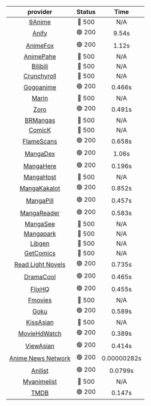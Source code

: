| **provider** | **Status** | **Time** |
|:--------:|:------:|:----:|
| [9Anime](https://9anime.pl) | 🔴 500 | N/A |
|  [Anify](https://api.anify.tv)  | 🟢 200 | 9.54s |
|  [AnimeFox](https://animefox.tv)  | 🟢 200 | 1.12s |
| [AnimePahe](https://animepahe.com) | 🔴 500 | N/A |
| [Bilibili](https://bilibili.tv) | 🔴 500 | N/A |
| [Crunchyroll](https://cronchy.consumet.stream) | 🔴 500 | N/A |
|  [Gogoanime](https://gogoanime3.net)  | 🟢 200 | 0.466s |
| [Marin](https://marin.moe) | 🔴 500 | N/A |
|  [Zoro](https://aniwatch.to)  | 🟢 200 | 0.491s |
| [BRMangas](https://www.brmangas.net) | 🔴 500 | N/A |
| [ComicK](https://comick.app) | 🔴 500 | N/A |
|  [FlameScans](https://flamescans.org/)  | 🟢 200 | 0.658s |
|  [MangaDex](https://mangadex.org)  | 🟢 200 | 1.06s |
|  [MangaHere](http://www.mangahere.cc)  | 🟢 200 | 0.196s |
| [MangaHost](https://mangahosted.com) | 🔴 500 | N/A |
|  [MangaKakalot](https://mangakakalot.com)  | 🟢 200 | 0.852s |
|  [MangaPill](https://mangapill.com)  | 🟢 200 | 0.457s |
|  [MangaReader](https://mangareader.to)  | 🟢 200 | 0.583s |
| [MangaSee](https://mangasee123.com) | 🔴 500 | N/A |
| [Mangapark](https://v2.mangapark.net) | 🔴 500 | N/A |
| [Libgen](http://libgen) | 🔴 500 | N/A |
| [GetComics](https://getcomics.info/) | 🔴 500 | N/A |
|  [Read Light Novels](https://readlightnovels.net)  | 🟢 200 | 0.735s |
|  [DramaCool](https://dramacool.hr)  | 🟢 200 | 0.465s |
|  [FlixHQ](https://flixhq.to)  | 🟢 200 | 0.455s |
| [Fmovies](https://fmovies.to) | 🔴 500 | N/A |
|  [Goku](https://goku.sx)  | 🟢 200 | 0.589s |
| [KissAsian](https://kissasian.mx) | 🔴 500 | N/A |
|  [MovieHdWatch](https://movieshd.watch)  | 🟢 200 | 0.389s |
|  [ViewAsian](https://viewasian.co)  | 🟢 200 | 0.414s |
|  [Anime News Network](https://www.animenewsnetwork.com)  | 🟢 200 | 0.00000282s |
|  [Anilist](https://anilist.co)  | 🟢 200 | 0.0799s |
| [Myanimelist](https://myanimelist.net/) | 🔴 500 | N/A |
|  [TMDB](https://www.themoviedb.org)  | 🟢 200 | 0.147s |
